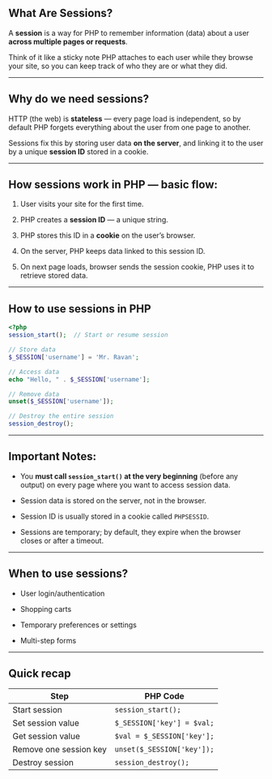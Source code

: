 ## What Are Sessions?

A **session** is a way for PHP to remember information (data) about a user **across multiple pages or requests**.

Think of it like a sticky note PHP attaches to each user while they browse your site, so you can keep track of who they are or what they did.

---

## Why do we need sessions?

HTTP (the web) is **stateless** — every page load is independent, so by default PHP forgets everything about the user from one page to another.

Sessions fix this by storing user data **on the server**, and linking it to the user by a unique **session ID** stored in a cookie.

---

## How sessions work in PHP — basic flow:

1. User visits your site for the first time.
    
2. PHP creates a **session ID** — a unique string.
    
3. PHP stores this ID in a **cookie** on the user’s browser.
    
4. On the server, PHP keeps data linked to this session ID.
    
5. On next page loads, browser sends the session cookie, PHP uses it to retrieve stored data.
    

---

## How to use sessions in PHP

```php
<?php
session_start();  // Start or resume session

// Store data
$_SESSION['username'] = 'Mr. Ravan';

// Access data
echo "Hello, " . $_SESSION['username'];

// Remove data
unset($_SESSION['username']);

// Destroy the entire session
session_destroy();
```

---

## Important Notes:

- You **must call `session_start()` at the very beginning** (before any output) on every page where you want to access session data.
    
- Session data is stored on the server, not in the browser.
    
- Session ID is usually stored in a cookie called `PHPSESSID`.
    
- Sessions are temporary; by default, they expire when the browser closes or after a timeout.
    

---

## When to use sessions?

- User login/authentication
    
- Shopping carts
    
- Temporary preferences or settings
    
- Multi-step forms
    

---

## Quick recap

|Step|PHP Code|
|---|---|
|Start session|`session_start();`|
|Set session value|`$_SESSION['key'] = $val;`|
|Get session value|`$val = $_SESSION['key'];`|
|Remove one session key|`unset($_SESSION['key']);`|
|Destroy session|`session_destroy();`|

